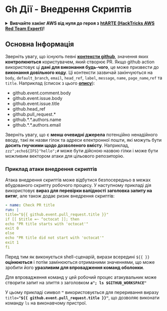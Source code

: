 # Gh Дії - Внедрення Скриптів

<details>

<summary><strong>Вивчайте хакінг AWS від нуля до героя з</strong> <a href="https://training.hacktricks.xyz/courses/arte"><strong>htARTE (HackTricks AWS Red Team Expert)</strong></a><strong>!</strong></summary>

Інші способи підтримки HackTricks:

* Якщо ви хочете побачити вашу **компанію в рекламі на HackTricks** або **завантажити HackTricks у PDF** Перевірте [**ПЛАНИ ПІДПИСКИ**](https://github.com/sponsors/carlospolop)!
* Отримайте [**офіційний PEASS & HackTricks мерч**](https://peass.creator-spring.com)
* Відкрийте для себе [**Сім'ю PEASS**](https://opensea.io/collection/the-peass-family), нашу колекцію ексклюзивних [**NFT**](https://opensea.io/collection/the-peass-family)
* **Приєднуйтесь до** 💬 [**групи Discord**](https://discord.gg/hRep4RUj7f) або [**групи telegram**](https://t.me/peass) або **слідкуйте** за нами на **Twitter** 🐦 [**@hacktricks_live**](https://twitter.com/hacktricks_live)**.**
* **Поділіться своїми хакерськими трюками, надсилайте PR до** [**HackTricks**](https://github.com/carlospolop/hacktricks) та [**HackTricks Cloud**](https://github.com/carlospolop/hacktricks-cloud) репозиторіїв GitHub.

</details>

## Основна Інформація

Зверніть увагу, що існують певні [**контексти github**](https://docs.github.com/en/actions/reference/context-and-expression-syntax-for-github-actions#github-context), значення яких **контролюються** користувачем, який створює PR. Якщо github action використовує ці **дані для виконання будь-чого**, це може призвести до **виконання довільного коду**. Ці контексти зазвичай закінчуються на `body`, `default_branch`, `email`, `head_ref`, `label`, `message`, `name`, `page_name`,`ref` та `title`. Наприклад (список з цього [**опису**](https://medium.com/tinder/exploiting-github-actions-on-open-source-projects-5d93936d189f)):

* github.event.comment.body
* github.event.issue.body
* github.event.issue.title
* github.head\_ref
* github.pull\_request.\*
* github.\*.\*.authors.name
* github.\*.\*.authors.email

Зверніть увагу, що є **менш очевидні джерела** потенційно ненадійного вводу, такі як назви гілок та адреси електронної пошти, які можуть бути **досить гнучкими щодо дозволеного вмісту**. Наприклад, `zzz";echo${IFS}"hello";#` може бути дійсною назвою гілки і може бути можливим вектором атаки для цільового репозиторію.

### Приклад атаки внедрення скриптів <a href="#example-of-a-script-injection-attack" id="example-of-a-script-injection-attack"></a>

Атака внедрення скриптів може відбутися безпосередньо в межах вбудованого скрипту робочого процесу. У наступному прикладі дія використовує **вираз для перевірки валідності заголовка запиту на витяг**, але також додає ризик внедрення скриптів:
```yaml
- name: Check PR title
run: |
title="${{ github.event.pull_request.title }}"
if [[ $title =~ ^octocat ]]; then
echo "PR title starts with 'octocat'"
exit 0
else
echo "PR title did not start with 'octocat'"
exit 1
fi
```
Перед тим як виконується shell-сценарій, вирази всередині `${{ }}` **оцінюються** і потім замінюються отриманими значеннями, що може зробити його **уразливим для впровадження команд оболонки**.

Для впровадження команд у цей робочий процес атакувальник може створити запит на злиття з заголовком **`a"; ls $GITHUB_WORKSPACE"`**

У цьому прикладі символ **`"`** використовується для переривання виразу `title=`**`"${{ github.event.pull_request.title }}"`**, що дозволяє виконати команду `ls` на виконавчому пристрої.
